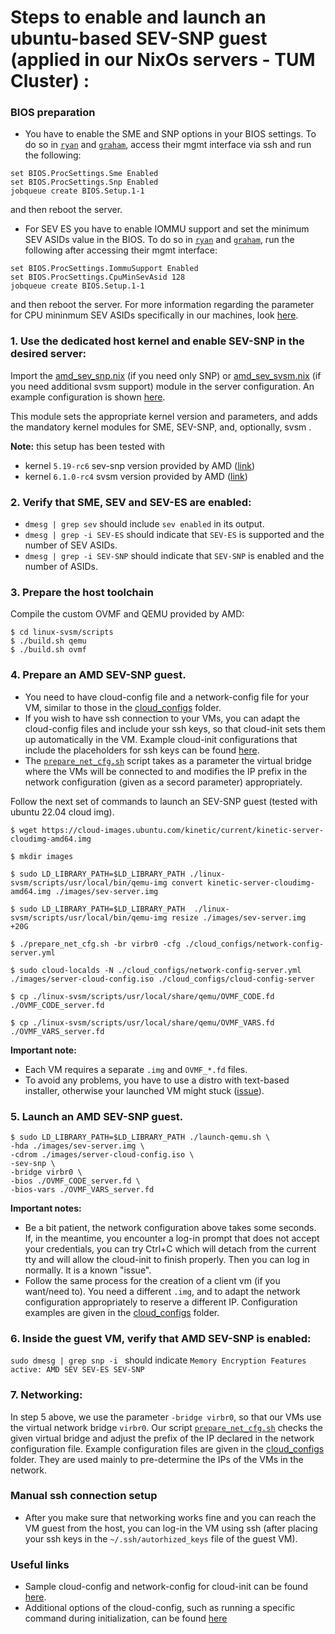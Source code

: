 # Steps to enable and launch an ubuntu-based SEV-SNP guest (applied in our NixOs servers - TUM Cluster) :

### BIOS preparation
- You have to enable the SME and SNP options in your BIOS settings.
To do so in [`ryan`](https://github.com/TUM-DSE/doctor-cluster-config/blob/master/docs/hosts/ryan.md) and 
[`graham`](https://github.com/TUM-DSE/doctor-cluster-config/blob/master/docs/hosts/graham.md),
access their mgmt interface via ssh and run the following:
```
set BIOS.ProcSettings.Sme Enabled
set BIOS.ProcSettings.Snp Enabled
jobqueue create BIOS.Setup.1-1
```
and then reboot the server.
- For SEV ES you have to enable IOMMU support and set the minimum SEV ASIDs value in the BIOS.
To do so in [`ryan`](https://github.com/TUM-DSE/doctor-cluster-config/blob/master/docs/hosts/ryan.md) and 
[`graham`](https://github.com/TUM-DSE/doctor-cluster-config/blob/master/docs/hosts/graham.md), 
run the following after accessing their mgmt interface:
```
set BIOS.ProcSettings.IommuSupport Enabled
set BIOS.ProcSettings.CpuMinSevAsid 128
jobqueue create BIOS.Setup.1-1
```
and then reboot the server.
For more information regarding the parameter for CPU mininmum SEV ASIDs specifically in our machines,
look [here](https://www.dell.com/support/manuals/en-us/idrac9-lifecycle-controller-v4.x-series/idrac_4.00.00.00_racadm_ar_referenceguide/bios.procsettings.cpuminsevasid-(read-or-write)?guid=guid-4bdaeaa7-d054-4fd1-bd84-0cd71d7aec1e&lang=en-us).

### 1. Use the dedicated host kernel and enable SEV-SNP in the desired server:
Import the [amd_sev_snp.nix](https://github.com/TUM-DSE/doctor-cluster-config/blob/master/modules/amd_sev_snp.nix) (if you need only SNP) or 
[amd_sev_svsm.nix](https://github.com/TUM-DSE/doctor-cluster-config/blob/master/modules/amd_sev_svsm.nix) (if you need additional svsm support) module in the server configuration. 
An example configuration is shown [here](https://github.com/TUM-DSE/doctor-cluster-config/blob/master/hosts/ryan.nix). 

This module sets the appropriate kernel version and parameters, and adds the mandatory kernel modules for SME, SEV-SNP, and, optionally, svsm .

**Note:** this setup has been tested with 
- kernel `5.19-rc6` sev-snp version provided by AMD ([link](https://github.com/mmisono/linux/tree/sev-snp-iommu-avic_5.19-rc6_v4-dev))
- kernel `6.1.0-rc4` svsm version provided by AMD ([link](https://github.com/AMDESE/linux/tree/svsm-preview-hv-v2))

### 2. Verify that SME, SEV and SEV-ES are enabled:
- `dmesg | grep sev` should include `sev enabled` in its output.
- `dmesg | grep -i SEV-ES` should indicate that `SEV-ES` is supported and the number of SEV ASIDs.
- `dmesg | grep -i SEV-SNP` should indicate that `SEV-SNP` is enabled and the number of ASIDs.

### 3. Prepare the host toolchain
Compile the custom OVMF and QEMU provided by AMD:
```
$ cd linux-svsm/scripts
$ ./build.sh qemu
$ ./build.sh ovmf
```

### 4. Prepare an AMD SEV-SNP guest.
- You need to have cloud-config file and a network-config file for your VM, similar to those in the [cloud_configs](./cloud_configs/) folder.
- If you wish to have ssh connection to your VMs, you can adapt the cloud-config files and include your ssh keys, so that cloud-init sets them up automatically in the VM. Example cloud-init configurations that include the placeholders for ssh keys can be found [here](./cloud_configs/).
- The [`prepare_net_cfg.sh`](./prepare_net_cfg.sh) script takes as a parameter the virtual bridge where the VMs will be connected to and modifies the IP prefix in the network configuration (given as a secord parameter) appropriately.

Follow the next set of commands to launch an SEV-SNP guest (tested with ubuntu 22.04 cloud img).
```
$ wget https://cloud-images.ubuntu.com/kinetic/current/kinetic-server-cloudimg-amd64.img 

$ mkdir images

$ sudo LD_LIBRARY_PATH=$LD_LIBRARY_PATH ./linux-svsm/scripts/usr/local/bin/qemu-img convert kinetic-server-cloudimg-amd64.img ./images/sev-server.img

$ sudo LD_LIBRARY_PATH=$LD_LIBRARY_PATH  ./linux-svsm/scripts/usr/local/bin/qemu-img resize ./images/sev-server.img +20G 

$ ./prepare_net_cfg.sh -br virbr0 -cfg ./cloud_configs/network-config-server.yml

$ sudo cloud-localds -N ./cloud_configs/network-config-server.yml ./images/server-cloud-config.iso ./cloud_configs/cloud-config-server

$ cp ./linux-svsm/scripts/usr/local/share/qemu/OVMF_CODE.fd ./OVMF_CODE_server.fd

$ cp ./linux-svsm/scripts/usr/local/share/qemu/OVMF_VARS.fd ./OVMF_VARS_server.fd
```

**Important note:** 
- Each VM requires a separate `.img` and `OVMF_*.fd` files.
- To avoid any problems, you have to use a distro with text-based installer, otherwise your launched VM might stuck ([issue](https://github.com/AMDESE/AMDSEV/issues/38)).

### 5. Launch an AMD SEV-SNP guest.
```
$ sudo LD_LIBRARY_PATH=$LD_LIBRARY_PATH ./launch-qemu.sh \
-hda ./images/sev-server.img \
-cdrom ./images/server-cloud-config.iso \
-sev-snp \
-bridge virbr0 \
-bios ./OVMF_CODE_server.fd \
-bios-vars ./OVMF_VARS_server.fd
```

**Important notes:**
- Be a bit patient, the network configuration above takes some seconds. If, in the meantime, you encounter a log-in prompt that does not accept your credentials, you can try Ctrl+C which will detach from the current tty and will allow the cloud-init to finish properly. Then you can log in normally.
It is a known "issue". 
- Follow the same process for the creation of a client vm (if you want/need to).
You need a different `.img`, and to adapt the network configuration appropriately to reserve a different IP.
Configuration examples are given in the [cloud_configs](./cloud_configs/) folder.

### 6. Inside the guest VM, verify that AMD SEV-SNP is enabled:
`sudo dmesg | grep snp -i ` should indicate `Memory Encryption Features active: AMD SEV SEV-ES SEV-SNP`

### 7. Networking: 
In step 5 above, we use the parameter `-bridge virbr0`, so that our VMs use the virtual network bridge `virbr0`. 
Our script [`prepare_net_cfg.sh`](./prepare_net_cfg.sh) checks the given virtual bridge and adjust the prefix of the IP declared in the network configuration file. Example configuration files are given in the [cloud_configs](./cloud_configs/) folder. They are used mainly to pre-determine the IPs of the VMs in the network.

### Manual ssh connection setup
- After you make sure that networking works fine and you can reach the VM guest from the host, you can log-in the VM using ssh (after placing your ssh keys in the `~/.ssh/autorhized_keys` file of the guest VM).

### Useful links
- Sample cloud-config and network-config for cloud-init can be found [here](https://gist.github.com/itzg/2577205f2036f787a2bd876ae458e18e).
- Additional options of the cloud-config, such as running a specific command during initialization, can be found [here](https://www.digitalocean.com/community/tutorials/how-to-use-cloud-config-for-your-initial-server-setup)